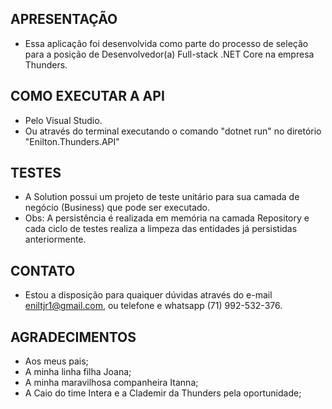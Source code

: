 ## APRESENTAÇÃO

- Essa aplicação foi desenvolvida como parte do processo de seleção para a posição de Desenvolvedor(a) Full-stack .NET Core na empresa Thunders.

## COMO EXECUTAR A API

- Pelo Visual Studio. 
- Ou através do terminal executando o comando "dotnet run" no diretório "Enilton.Thunders.API"


## TESTES

- A Solution possui um projeto de teste unitário para sua camada de negócio (Business) que pode ser executado. 
 - Obs: A persistência é realizada em memória na camada Repository e cada ciclo de testes realiza a limpeza das entidades já persistidas anteriormente.


 ## CONTATO

 - Estou a disposição para quaiquer dúvidas através do e-mail eniltjr1@gmail.com, ou telefone e whatsapp (71) 992-532-376.


 ## AGRADECIMENTOS

 - Aos meus pais;
 - A minha linha filha Joana;
 - A minha maravilhosa companheira Itanna;
 - A Caio do time Intera e a Clademir da Thunders pela oportunidade;